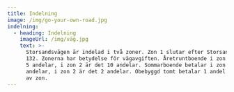 ```yaml
---
title: Indelning
image: /img/go-your-own-road.jpg
indelning:
  - heading: Indelning
    imageUrl: /img/väg.jpg
    text: >-
      Storsandsvägen är indelad i två zoner. Zon 1 slutar efter Storsandsvägen
      132. Zonerna har betydelse för vägavgiften. Åretruntboende i zon 1 betalar
      5 andelar, i zon 2 är det 10 andelar. Sommarboende betalar i zon 1  2
      andelar, i zon 2 är det 2 andelar. Obebyggd tomt betalar 1 andel oberoende
      av zon.
---
```


